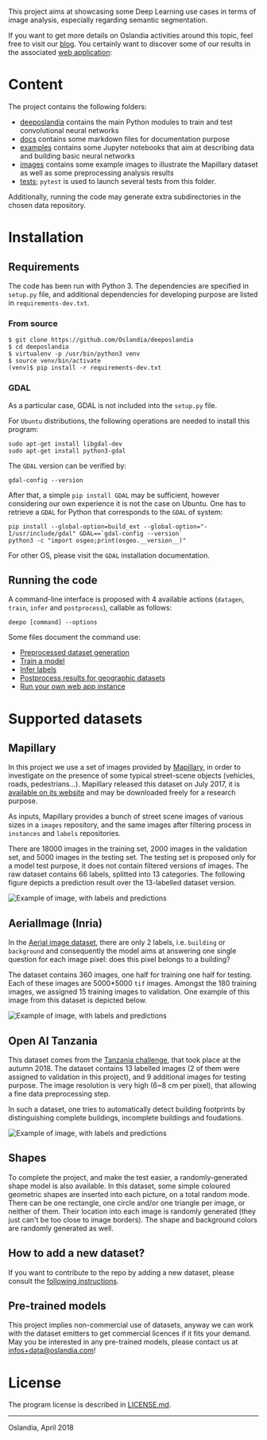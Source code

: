 
This project aims at showcasing some Deep Learning use cases in terms of image
analysis, especially regarding semantic segmentation.

If you want to get more details on Oslandia activities around this topic, feel
free to visit our [blog](http://oslandia.com/en/blog/). You certainly want to
discover some of our results in the
associated [web application](http://data.oslandia.io/deeposlandia):

# Content

The project contains the following folders:

+ [deeposlandia](./deeposlandia) contains the main Python modules to train and
  test convolutional neural networks
+ [docs](./docs) contains some markdown files for documentation purpose
+ [examples](./examples) contains some Jupyter notebooks that aim at
  describing data and building basic neural networks
+ [images](./images) contains some example images to illustrate the Mapillary
  dataset as well as some preprocessing analysis results
+ [tests](./tests); `pytest` is used to launch several tests from this folder.

Additionally, running the code may generate extra subdirectories in the chosen
data repository.

# Installation

## Requirements

The code has been run with Python 3. The dependencies are specified in
`setup.py` file, and additional dependencies for developing purpose are listed
in `requirements-dev.txt`.

### From source

```
$ git clone https://github.com/Oslandia/deeposlandia
$ cd deeposlandia
$ virtualenv -p /usr/bin/python3 venv
$ source venv/bin/activate
(venv)$ pip install -r requirements-dev.txt
```

### GDAL

As a particular case, GDAL is not included into the `setup.py` file.

For `Ubuntu` distributions, the following operations are needed to install this
program:

```
sudo apt-get install libgdal-dev
sudo apt-get install python3-gdal
```

The `GDAL` version can be verified by:

```
gdal-config --version
```

After that, a simple `pip install GDAL` may be sufficient, however considering
our own experience it is not the case on Ubuntu. One has to retrieve a `GDAL`
for Python that corresponds to the `GDAL` of system:

```
pip install --global-option=build_ext --global-option="-I/usr/include/gdal" GDAL==`gdal-config --version`
python3 -c "import osgeo;print(osgeo.__version__)"
```

For other OS, please visit the `GDAL` installation documentation.

## Running the code

A command-line interface is proposed with 4 available actions (`datagen`,
`train`, `infer` and `postprocess`), callable as follows:

```
deepo [command] --options
```

Some files document the command use:

- [Preprocessed dataset generation](./docs/preprocessing.md)
- [Train a model](./docs/training.md)
- [Infer labels](./docs/inference.md)
- [Postprocess results for geographic datasets](./docs/postprocess.md)
- [Run your own web app instance](./docs/webapp.md)

# Supported datasets

## Mapillary

In this project we use a set of images provided
by [Mapillary](https://www.mapillary.com/), in order to investigate on the
presence of some typical street-scene objects (vehicles, roads,
pedestrians...). Mapillary released this dataset on July 2017, it
is [available on its website](https://www.mapillary.com/dataset/vistas) and may
be downloaded freely for a research purpose.

As inputs, Mapillary provides a bunch of street scene images of various sizes
in a `images` repository, and the same images after filtering process in
`instances` and `labels` repositories.

There are 18000 images in the training set, 2000 images in the validation set,
and 5000 images in the testing set. The testing set is proposed only for a
model test purpose, it does not contain filtered versions of images. The raw
dataset contains 66 labels, splitted into 13 categories. The following figure
depicts a prediction result over the 13-labelled dataset version.

![Example of image, with labels and predictions](./images/mapillary_prediction_example.png)

## AerialImage (Inria)

In the [Aerial image dataset](https://project.inria.fr/aerialimagelabeling/files/),
there are only 2 labels, i.e. `building` or `background` and consequently the
model aims at answering one single question for each image pixel: does this
pixel belongs to a building?

The dataset contains 360 images, one half for training one half for
testing. Each of these images are 5000*5000 `tif` images. Amongst the 180
training images, we assigned 15 training images to validation. One example of
this image from this dataset is depicted below.

![Example of image, with labels and predictions](./images/aerial_prediction_example.png)

## Open AI Tanzania

This dataset comes from
the
[Tanzania challenge](https://blog.werobotics.org/2018/08/06/welcome-to-the-open-ai-tanzania-challenge/),
that took place at the autumn 2018. The dataset contains 13 labelled images (2
of them were assigned to validation in this project), and 9 additional images
for testing purpose. The image resolution is very high (6~8 cm per pixel), that
allowing a fine data preprocessing step.

In such a dataset, one tries to automatically detect building footprints by
distinguishing complete buildings, incomplete buildings and foudations.

![Example of image, with labels and predictions](./images/tanzania_prediction_example.png)

## Shapes

To complete the project, and make the test easier, a randomly-generated shape
model is also available. In this dataset, some simple coloured geometric shapes
are inserted into each picture, on a total random mode. There can be one
rectangle, one circle and/or one triangle per image, or neither of them. Their
location into each image is randomly generated (they just can't be too close to
image borders). The shape and background colors are randomly generated as well.

## How to add a new dataset?

If you want to contribute to the repo by adding a new dataset, please consult the [following instructions](./docs/add_a_dataset.md).

## Pre-trained models

This project implies non-commercial use of datasets, anyway we can work with
the dataset emitters to get commercial licences if it fits your demand. May you
be interested in any pre-trained models, please contact us at
infos+data@oslandia.com!

# License

The program license is described in [LICENSE.md](./LICENSE.md).

___

Oslandia, April 2018
